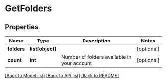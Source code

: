 # GetFolders

## Properties
Name | Type | Description | Notes
------------ | ------------- | ------------- | -------------
**folders** | **list[object]** |  | [optional] 
**count** | **int** | Number of folders available in your account | [optional] 

[[Back to Model list]](../README.md#documentation-for-models) [[Back to API list]](../README.md#documentation-for-api-endpoints) [[Back to README]](../README.md)


